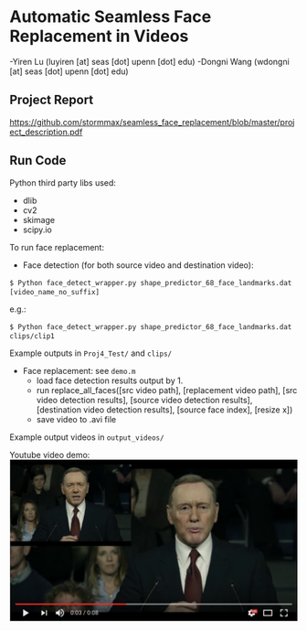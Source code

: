 # Automatic Seamless Face Replacement in Videos
-Yiren Lu (luyiren [at] seas [dot] upenn [dot] edu)
-Dongni Wang (wdongni [at] seas [dot] upenn [dot] edu)

## Project Report
<https://github.com/stormmax/seamless_face_replacement/blob/master/project_description.pdf>




## Run Code

Python third party libs used:
  - dlib
  - cv2
  - skimage
  - scipy.io

To run face replacement:

- Face detection (for both source video and destination video):
```
$ Python face_detect_wrapper.py shape_predictor_68_face_landmarks.dat [video_name_no_suffix]
```
e.g.:
```
$ Python face_detect_wrapper.py shape_predictor_68_face_landmarks.dat clips/clip1
```
Example outputs in `Proj4_Test/` and `clips/`

- Face replacement: see `demo.m`
  - load face detection results output by 1.
  - run replace_all_faces([src video path], [replacement video path], [src video detection results], [source video detection results], [destination video detection results], [source face index], [resize x])
  - save video to .avi file

Example output videos in `output_videos/`

Youtube video demo:
[![Face replacement](video_screenshot.png)](https://www.youtube.com/watch?v=nZL8UIkghto&feature=youtu.be "Face replacement")

